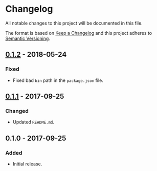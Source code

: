 Changelog
=========
All notable changes to this project will be documented in this file.

The format is based on [Keep a Changelog](http://keepachangelog.com/en/1.0.0/)
and this project adheres to [Semantic Versioning](http://semver.org/spec/v2.0.0.html).

[0.1.2] - 2018-05-24
--------------------
### Fixed
- Fixed bad `bin` path in the `package.json` file.

[0.1.1] - 2017-09-25
--------------------
### Changed
- Updated `README.md`.

0.1.0 - 2017-09-25
------------------
### Added
- Initial release.

[Unreleased]: https://github.com/jbenner-radham/node-changelog-md-cli/compare/v0.1.2...HEAD
[0.1.2]: https://github.com/jbenner-radham/node-changelog-md-cli/compare/v0.1.1...v0.1.2
[0.1.1]: https://github.com/jbenner-radham/node-changelog-md-cli/compare/v0.1.0...v0.1.1
